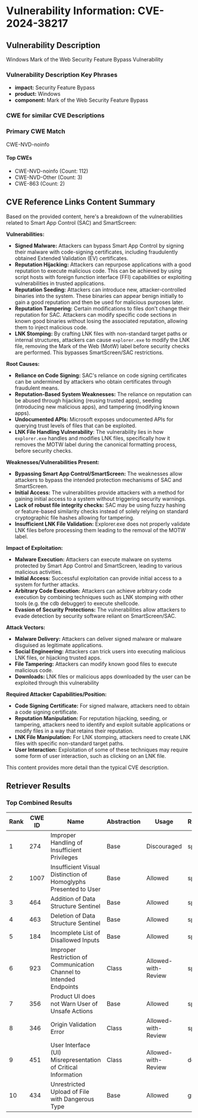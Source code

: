 # Vulnerability Information: CVE-2024-38217

## Vulnerability Description
Windows Mark of the Web Security Feature Bypass Vulnerability

### Vulnerability Description Key Phrases
- **impact:** Security Feature Bypass
- **product:** Windows
- **component:** Mark of the Web Security Feature Bypass

### CWE for similar CVE Descriptions
### Primary CWE Match
CWE-NVD-noinfo

#### Top CWEs
- CWE-NVD-noinfo (Count: 112)
- CWE-NVD-Other (Count: 3)
- CWE-863 (Count: 2)

## CVE Reference Links Content Summary
Based on the provided content, here's a breakdown of the vulnerabilities related to Smart App Control (SAC) and SmartScreen:

**Vulnerabilities:**

*   **Signed Malware:** Attackers can bypass Smart App Control by signing their malware with code-signing certificates, including fraudulently obtained Extended Validation (EV) certificates.
*   **Reputation Hijacking:** Attackers can repurpose applications with a good reputation to execute malicious code. This can be achieved by using script hosts with foreign function interface (FFI) capabilities or exploiting vulnerabilities in trusted applications.
*   **Reputation Seeding:** Attackers can introduce new, attacker-controlled binaries into the system. These binaries can appear benign initially to gain a good reputation and then be used for malicious purposes later.
*   **Reputation Tampering:** Certain modifications to files don't change their reputation for SAC. Attackers can modify specific code sections in known good binaries without losing the associated reputation, allowing them to inject malicious code.
*   **LNK Stomping:** By crafting LNK files with non-standard target paths or internal structures, attackers can cause `explorer.exe` to modify the LNK file, removing the Mark of the Web (MotW) label before security checks are performed. This bypasses SmartScreen/SAC restrictions.

**Root Causes:**

*   **Reliance on Code Signing:** SAC's reliance on code signing certificates can be undermined by attackers who obtain certificates through fraudulent means.
*   **Reputation-Based System Weaknesses:** The reliance on reputation can be abused through hijacking (reusing trusted apps), seeding (introducing new malicious apps), and tampering (modifying known apps).
*  **Undocumented APIs:** Microsoft exposes undocumented APIs for querying trust levels of files that can be exploited.
*  **LNK File Handling Vulnerability**: The vulnerability lies in how `explorer.exe` handles and modifies LNK files, specifically how it removes the MOTW label during the canonical formatting process, before security checks.

**Weaknesses/Vulnerabilities Present:**

*   **Bypassing Smart App Control/SmartScreen:** The weaknesses allow attackers to bypass the intended protection mechanisms of SAC and SmartScreen.
*   **Initial Access:** The vulnerabilities provide attackers with a method for gaining initial access to a system without triggering security warnings.
*  **Lack of robust file integrity checks:** SAC may be using fuzzy hashing or feature-based similarity checks instead of solely relying on standard cryptographic file hashes allowing for tampering.
*  **Insufficient LNK File Validation:** Explorer.exe does not properly validate LNK files before processing them leading to the removal of the MOTW label.

**Impact of Exploitation:**

*   **Malware Execution:** Attackers can execute malware on systems protected by Smart App Control and SmartScreen, leading to various malicious activities.
*   **Initial Access:** Successful exploitation can provide initial access to a system for further attacks.
*   **Arbitrary Code Execution:** Attackers can achieve arbitrary code execution by combining techniques such as LNK stomping with other tools (e.g. the cdb debugger) to execute shellcode.
*  **Evasion of Security Protections:** The vulnerabilities allow attackers to evade detection by security software reliant on SmartScreen/SAC.

**Attack Vectors:**

*   **Malware Delivery:** Attackers can deliver signed malware or malware disguised as legitimate applications.
*   **Social Engineering:** Attackers can trick users into executing malicious LNK files, or hijacking trusted apps.
*   **File Tampering:** Attackers can modify known good files to execute malicious code.
*  **Downloads:** LNK files or malicious apps downloaded by the user can be exploited through this vulnerability

**Required Attacker Capabilities/Position:**

*   **Code Signing Certificate:** For signed malware, attackers need to obtain a code signing certificate.
*   **Reputation Manipulation:** For reputation hijacking, seeding, or tampering, attackers need to identify and exploit suitable applications or modify files in a way that retains their reputation.
*   **LNK File Manipulation:** For LNK stomping, attackers need to create LNK files with specific non-standard target paths.
*   **User Interaction:** Exploitation of some of these techniques may require some form of user interaction, such as clicking on an LNK file.

This content provides more detail than the typical CVE description.

## Retriever Results

### Top Combined Results

| Rank | CWE ID | Name | Abstraction | Usage  | Retrievers | Individual Scores |
|------|--------|------|-------------|-------|------------|-------------------|
| 1 | 274 | Improper Handling of Insufficient Privileges | Base | Discouraged | sparse | 0.026 |
| 2 | 1007 | Insufficient Visual Distinction of Homoglyphs Presented to User | Base | Allowed | sparse | 0.018 |
| 3 | 464 | Addition of Data Structure Sentinel | Base | Allowed | sparse | 0.016 |
| 4 | 463 | Deletion of Data Structure Sentinel | Base | Allowed | sparse | 0.016 |
| 5 | 184 | Incomplete List of Disallowed Inputs | Base | Allowed | sparse | 0.016 |
| 6 | 923 | Improper Restriction of Communication Channel to Intended Endpoints | Class | Allowed-with-Review | sparse | 0.016 |
| 7 | 356 | Product UI does not Warn User of Unsafe Actions | Base | Allowed | sparse | 0.016 |
| 8 | 346 | Origin Validation Error | Class | Allowed-with-Review | sparse | 0.015 |
| 9 | 451 | User Interface (UI) Misrepresentation of Critical Information | Class | Allowed-with-Review | dense | 0.551 |
| 10 | 434 | Unrestricted Upload of File with Dangerous Type | Base | Allowed | graph | 0.002 |


